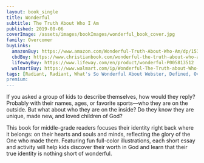 ```yaml
---
layout: book_single
title: Wonderful
subtitle: The Truth About Who I Am
published: 2019-08-06
coverImage: /assets/images/bookImages/wonderful_book_cover.jpg
family: Overcomer
buyLinks:
  amazonBuy: https://www.amazon.com/Wonderful-Truth-About-Who-Am/dp/1535949856/ref=sr_1_1?keywords=Wonderful+Kendrick&qid=1637274707&qsid=141-6196979-4180442&sr=8-1&sres=1535949856%2CB071NM2QK5%2CB005MW3MG0%2CB07FZ8S74R%2CB0035LCFNQ%2CB08SC548J3%2C1535960094%2CB07W5QM4DP%2CB00G2UIPJU%2CB07XSKK6Z4%2C1535949864%2CB09JCKCXPK%2C150111722X%2CB079QFPHJG%2CB004HZFASG%2C0399167625
  cbdBuy: https://www.christianbook.com/wonderful-the-truth-about-who-am/stephen-kendrick/9781535949859/pd/949859?product_redirect=1&search_term=Wonderful%20Kendrick&Ntt=949859&item_code=&ps_exit=PRODUCT|legacy&Ntk=keywords&event=ESRCP
  lifewayBuy: https://www.lifeway.com/en/product/wonderful-P005813512
  walmartBuy: https://www.walmart.com/ip/Wonderful-The-Truth-about-Who-I-Am-Hardcover-9781535949859/114582354
tags: [Radiant, Radiant, What's So Wonderful About Webster, Defined, Overcomer, Overcomer - The Novel]
premium:
---
```

If you asked a group of kids to describe themselves, how would they reply? Probably with their names, ages, or favorite sports—who they are on the outside. But what about who they are on the inside? Do they know they are unique, made new, and loved children of God?

This book for middle-grade readers focuses their identity right back where it belongs: on their hearts and souls and minds, reflecting the glory of the One who made them. Featuring fun full-color illustrations, each short essay and activity will help kids discover their worth in God and learn that their true identity is nothing short of wonderful.
